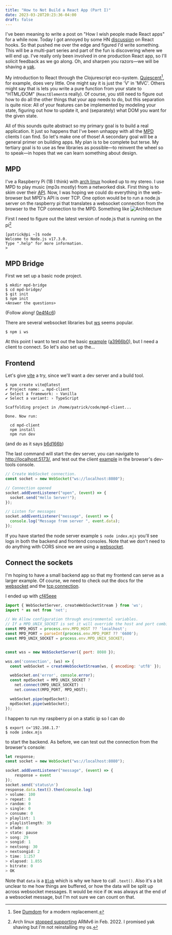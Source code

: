 ```yaml
---
title: "How to Not Build a React App (Part I)"
date: 2023-03-28T20:23:36-04:00
draft: false
---
```


I've been meaning to write a post on "How I wish people made React apps" for a while now. Today I got annoyed by some HN [discussion](https://news.ycombinator.com/item?id=35270877) on React hooks.
So that pushed me over the edge and figured I'd write something. This will be a multi-part series and part of the fun is discovering where we will end up. I've really only been involved in one production 
React app, so I'll solicit feedback as we go along. Oh, and sharpen you razors&mdash;we will be shaving a [yak](https://projects.csail.mit.edu/gsb/old-archive/gsb-archive/gsb2000-02-11.html).

My introduction to React through the Clojurescript eco-system. [Quiescent](https://github.com/levand/quiescent#rationale)[^dumdom], for example, does very little. One might say it is just the 'V' in 'MVC'. Others
might say that is lets you write a pure function from your state to "HTML/DOM" (`ReactElement`s really). Of course, you still need to figure out how to do all the other things that your app needs to do, but this separation is quite nice:
All of your features can be implemented by modeling your state, figuring out how to update it, and (separately) what DOM you want for the given state.
[^dumdom]: See [Dumdom](https://github.com/cjohansen/dumdom) for a modern replacement.

All of this sounds quite abstract so my primary goal is to build a real application. It just so happens that I've been unhappy with all the [MPD](https://code.visualstudio.com/Docs/languages/markdown) clients I can find. So let's make one of those!
A secondary goal will be a general primer on building apps. My plan is to be complete but terse. My tertiary goal is to use as few libraries as possible&mdash;to reinvent the wheel so to speak&mdash;in hopes that we can learn something about design.

## MPD
I've a Raspberry Pi (1B I think) with [arch linux](https://bbs.archlinux.org/viewtopic.php?id=259639) hooked up to my stereo. I use MPD to play music (mp3s mostly) from a networked disk. First thing is to skim over their [API](https://mpd.readthedocs.io/en/latest/protocol.html).
Now, I was hoping we could do everything in the web-browser but MPD's API is over TCP. One option would be to run a node.js server on the raspberry pi that translates a websocket connection from the browser to the TCP connection to the MPD. Something like ![Architecture](/architecture.svg)

First I need to figure out the latest version of node.js that is running on the pi[^arch] 
```shell
[patrick@pi ~]$ node
Welcome to Node.js v17.3.0.
Type ".help" for more information.
> 
```
[^arch]: Arch linux [stopped supporting](https://archlinuxarm.org/forum/viewtopic.php?f=3&t=15721) ARMv6 in Feb. 2022. I promised yak shaving but I'm not reinstalling my os.

## MPD Bridge
First we set up a basic node project.
```shell
$ mkdir mpd-bridge
$ cd mpd-bridge/
$ git init
$ npm init
<Answer the questions>
```
(Follow along! [0e4f4c6](https://github.com/patrickthebold/mpd-bridge/tree/0e4f4c6df2978999e3716ebce1413bcfd9f3f144))

There are several websocket libraries but [ws](https://github.com/websockets/ws) seems popular.
```shell
$ npm i ws
```

At this point I want to test out the basic [example](https://github.com/websockets/ws#simple-server) ([a3966b0](https://github.com/patrickthebold/mpd-bridge/blob/a3966b070417c53f02a9c5ab83736c303f335a47/index.mjs)), but I need a client to connect. So let's also set up the...

## Frontend

Let's give [vite](https://vitejs.dev/guide/) a try, since we'll want a dev server and a build tool.
```shell
$ npm create vite@latest 
✔ Project name: … mpd-client
✔ Select a framework: › Vanilla
✔ Select a variant: › TypeScript

Scaffolding project in /home/patrick/code/mpd-client...

Done. Now run:

  cd mpd-client
  npm install
  npm run dev

```
(and do as it says [b6d166b](https://github.com/patrickthebold/mpd-client/tree/b6d166b050008dd51c37203887a9b22d16fb90ce))

The last command will start the dev server, you can navigate to [http://localhost:5173/](http://localhost:5173/), and test out the client [example](https://developer.mozilla.org/en-US/docs/Web/API/WebSocket#examples) in the browser's dev-tools console.

```js
// Create WebSocket connection.
const socket = new WebSocket("ws://localhost:8080");

// Connection opened
socket.addEventListener("open", (event) => {
  socket.send("Hello Server!");
});

// Listen for messages
socket.addEventListener("message", (event) => {
  console.log("Message from server ", event.data);
});

```
If you have started the node server example `$ node index.mjs` you'll see logs in both the backend and frontend consoles.
Note that we don't need to do anything with CORS since we are using a [websocket](https://blog.securityevaluators.com/websockets-not-bound-by-cors-does-this-mean-2e7819374acc).

## Connect the sockets

I'm hoping to have a small backend app so that my frontend can serve as a larger example. Of course, we need to check out the docs for the [websocket](https://github.com/websockets/ws#use-the-nodejs-streams-api) and the [tcp connection](https://github.com/websockets/ws#use-the-nodejs-streams-api).

I ended up with [cf45eee](https://github.com/patrickthebold/mpd-bridge/blob/cf45eee7a5221276fca7bd37f79b8c8d3d36f275/index.mjs)
```js
import { WebSocketServer, createWebSocketStream } from 'ws';
import * as net from 'net';

// We Allow configuration through environmental variables.
// If a MPD_UNIX_SOCKET is set it will override the host and port combination.
const MPD_HOST = process.env.MPD_HOST ?? 'localhost';
const MPD_PORT = parseInt(process.env.MPD_PORT ?? '6600');
const MPD_UNIX_SOCKET = process.env.MPD_UNIX_SOCKET;


const wss = new WebSocketServer({ port: 8080 });

wss.on('connection', (ws) => {
  const webSocket = createWebSocketStream(ws, { encoding: 'utf8' });

  webSocket.on('error', console.error);
  const mpdSocket = MPD_UNIX_SOCKET ? 
    net.connect(MPD_UNIX_SOCKET) :  
    net.connect(MPD_PORT, MPD_HOST);

  webSocket.pipe(mpdSocket);
  mpdSocket.pipe(webSocket);
});
```
I happen to run my raspberry pi on a static ip so I can do 

```shell
$ export c='192.168.1.7' 
$ node index.mjs
``` 
to start the backend.
As before, we can test out the connection from the browser's console:

```js
let response;
const socket = new WebSocket("ws://localhost:8080");

socket.addEventListener("message", (event) => {
    response = event
});
socket.send('status\n')
response.data.text().then(console.log)
> volume: 100
> repeat: 0
> random: 0
> single: 0
> consume: 0
> playlist: 1
> playlistlength: 39
> xfade: 0
> state: pause
> song: 29
> songid: 1
> nextsong: 30
> nextsongid: 2
> time: 1:257
> elapsed: 1.855
> bitrate: 0
> OK
```

Note that `data` is a [`Blob`](https://developer.mozilla.org/en-US/docs/Web/API/Blob/text) which is why we have to call `.text()`. Also it's a bit unclear to me how things are buffered, or how the data will be split up across websocket messages. It would be nice if `OK` was always at the end of a websocket message, but I'm not sure we can count on that.